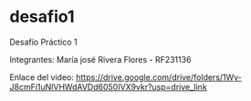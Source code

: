 # desafio1
Desafío Práctico 1

Integrantes:
María josé Rivera Flores - RF231136

Enlace del video:
https://drive.google.com/drive/folders/1Wy-J8cmFi1uNlVHWdAVDd6050IVX9vkr?usp=drive_link
